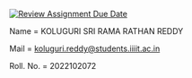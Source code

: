 [![Review Assignment Due Date](https://classroom.github.com/assets/deadline-readme-button-24ddc0f5d75046c5622901739e7c5dd533143b0c8e959d652212380cedb1ea36.svg)](https://classroom.github.com/a/L4rKi7mb)

Name = KOLUGURI SRI RAMA RATHAN REDDY

Mail = koluguri.reddy@students.iiiit.ac.in

Roll. No. = 2022102072